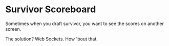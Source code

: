 # Survivor Scoreboard

Sometimes when you draft survivor, you want to see the scores on another screen.

The solution? Web Sockets. How 'bout that.
